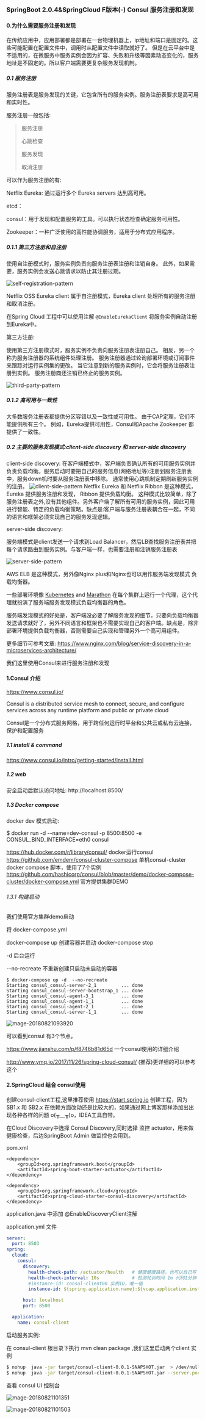 ### SpringBoot 2.0.4&SpringCloud F版本(-) Consul 服务注册和发现


#### 0.为什么需要服务注册和发现

在传统应用中，应用部署都是部署在一台物理机器上，ip地址和端口是固定的。这些可能配置在配置文件中，调用时从配置文件中读取就好了。
但是在云平台中是不适用的，在微服务中服务实例会因为扩容、失败和升级等因素动态变化的，服务地址是不固定的。所以客户端需要更复杂服务发现机制。

##### 0.1 服务注册

服务注册表是服务发现的关键，它包含所有的服务实例。服务注册表要求是高可用和实时性。

服务注册一般包括:

> 服务注册 
>
> 心跳检查
>
> 服务发现
>
> 取消注册

可以作为服务注册的有:

Netflix Eureka: 通过运行多个 Eureka servers 达到高可用。

etcd：

consul：用于发现和配置服务的工具。可以执行状态检查确定服务可用性。

Zookeeper：一种广泛使用的高性能协调服务，适用于分布式应用程序。

##### 0.1.1 第三方注册和自注册

使用自注册模式时，服务实例负责向服务注册表注册和注销自身。 此外，如果需要，服务实例会发送心跳请求以防止其注册过期。 

![self-registration-pattern](../img/self-registration-pattern.png)

Netflix OSS Eureka client 属于自注册模式，Eureka client 处理所有的服务注册和取消注册。

在Spring Cloud 工程中可以使用注解 `@EnableEurekaClient` 将服务实例自动注册到Eureka中。

第三方注册:

使用第三方注册模式时，服务实例不负责向服务注册表注册自己。 相反，另一个称为服务注册器的系统组件处理注册。 服务注册器通过轮询部署环境或订阅事件来跟踪对运行实例集的更改。 当它注意到新的服务实例时，它会将服务注册表注册到实例。 服务注册商还注销已终止的服务实例。

![third-party-pattern](../img/third-party-pattern.png)



##### 0.1.2 高可用与一致性

大多数服务注册表都提供分区容错以及一致性或可用性。 由于CAP定理，它们不能提供所有三个。 例如，Eureka提供可用性，Consul和Apache Zookeeper 都提供了一致性。

##### 0.2 主要的服务发现模式:client-side discovery 和 server-side discovery

client-side discovery:
在客户端模式中，客户端负责确认所有的可用服务实例并负责负载均衡。服务启动时要把自己的服务信息(网络地址等)注册到服务注册表中，服务down机时要从服务注册表中移除。
通常使用心跳机制定期刷新服务实例的注册。
![client-side-pattern](../img/client-side-pattern.png)
 Netflix Eureka  和  Netflix Ribbon 是这种模式，Eureka 提供服务注册和发现， Ribbon 提供负载均衡。
 这种模式比较简单，除了服务注册表之外,没有其他组件。另外客户端了解所有可用的服务实例，因此可用进行智能、特定的负载均衡策略。缺点是:客户端与服务注册表耦合在一起，不同的语言和框架必须实现自己的服务发现逻辑。



server-side discovery:

服务端模式是client发送一个请求到Load Balancer，然后LB查找服务注册表并把每个请求路由到服务实例。与客户端一样，也需要注册和注销服务注册表

![server-side-pattern](../img/server-side-pattern.png)



AWS ELB 是这种模式，另外像Nginx plus和Nginx也可以用作服务端发现模式 负载均衡器。

一些部署环境像 [Kubernetes](https://github.com/kubernetes/kubernetes/blob/master/docs/design/architecture.md) and [Marathon](https://mesosphere.github.io/marathon/docs/service-discovery-load-balancing.html) 在每个集群上运行一个代理，这个代理就扮演了服务端服务发现模式负载均衡器的角色。

服务端发现模式的好处是，客户端没必要了解服务发现的细节，只要向负载均衡器发送请求就好了，另外不同语言和框架也不需要实现自己的客户端。缺点是，除非部署环境提供负载均衡器，否则需要自己实现和管理另外一个高可用组件。

更多细节可参考文章:
https://www.nginx.com/blog/service-discovery-in-a-microservices-architecture/



我们这里使用Consul来进行服务注册和发现

#### 1.Consul 介绍
https://www.consul.io/

Consul is a distributed service mesh to connect, secure, and configure services across any runtime platform and public or private cloud

Consul是一个分布式服务网格，用于跨任何运行时平台和公共云或私有云连接，保护和配置服务


##### 1.1 install & command
https://www.consul.io/intro/getting-started/install.html

##### 1.2 web 
安全启动后默认访问地址: http://localhost:8500/


##### 1.3 Docker compose 

docker dev 模式启动:

$ docker run -d --name=dev-consul -p 8500:8500 -e CONSUL_BIND_INTERFACE=eth0 consul



https://hub.docker.com/r/library/consul/  docker运行consul
https://github.com/emdem/consul-cluster-compose 单机consul-cluster docker compose 脚本，使用了7个实例
https://github.com/hashicorp/consul/blob/master/demo/docker-compose-cluster/docker-compose.yml 官方提供集群DEMO

###### 1.3.1 构建启动

我们使用官方集群demo启动

将 docker-compose.yml 

docker-compose up  创建容器并启动
docker-compose stop 

-d  后台运行

--no-recreate 不重新创建只启动未启动的容器

```
$ docker-compose up -d  --no-recreate
Starting consul_consul-server-2_1         ... done
Starting consul_consul-server-bootstrap_1 ... done
Starting consul_consul-agent-3_1          ... done
Starting consul_consul-agent-1_1          ... done
Starting consul_consul-agent-2_1          ... done
Starting consul_consul-server-1_1         ... done

```

![mage-20180821093920](../img/consul-start.png)

可以看到consul 有3个节点。

https://www.jianshu.com/p/f8746b81d65d 一个consul使用的详细介绍

http://www.ymq.io/2017/11/26/spring-cloud-consul/  (推荐)更详细的可以参考这个



#### 2.SpringCloud 结合 consul使用

创建consul-client工程,这里推荐使用 https://start.spring.io 创建工程，因为SB1.x 和 SB2.x 在依赖方面改动还是比较大的，如果通过网上博客那样添加出出现各种各样的问题 o(╥﹏╥)o，IDEA工具自带。



在Cloud Discovery中选择 Consul Discovery,同时选择 监控 actuator，用来做健康检查，后边SpringBoot Admin 做监控也会用到。

pom.xml 

```
<dependency>
    <groupId>org.springframework.boot</groupId>
    <artifactId>spring-boot-starter-actuator</artifactId>
</dependency>

<dependency>
    <groupId>org.springframework.cloud</groupId>
    <artifactId>spring-cloud-starter-consul-discovery</artifactId>
</dependency>

```
application.java 中添加 @EnableDiscoveryClient注解

application.yml 文件

```yml
server:
  port: 8503
spring:
  cloud:
    consul:
      discovery:
        health-check-path: /actuator/health   # 健康健康路径，也可以自己写
        health-check-interval: 10s            # 检测轮训时间 1m 代码1分钟
        #instance-id: consul-client00 实例ID，唯一值
        instance-id: ${spring.application.name}:${vcap.application.instance_id:${spring.application.instance_id:${random.value}}}

      host: localhost
      port: 8500

  application:
    name: consul-client
```

启动服务实例:

在 consul-client 根目录下执行 mvn clean package ,我们这里启动两个client 实例 
```bash
$ nohup  java -jar target/consul-client-0.0.1-SNAPSHOT.jar  > /dev/null 2>&1 & 
$ nohup  java -jar target/consul-client-0.0.1-SNAPSHOT.jar --server.port=8503  > /dev/null 2>&1 & 

```
查看 consul UI 控制台 

![mage-20180821101351](../img/consul-client.png)

![mage-20180821101503](../img/consul-client-instance.png)

